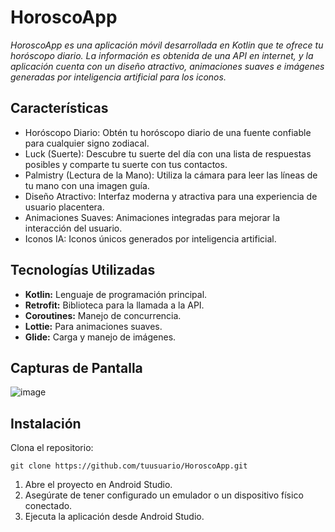 # HoroscoApp
_HoroscoApp es una aplicación móvil desarrollada en Kotlin que te ofrece tu horóscopo diario. La información es obtenida de una API en internet, y la aplicación cuenta con un diseño atractivo, animaciones suaves e imágenes generadas por inteligencia artificial para los iconos._

## Características 
* Horóscopo Diario: Obtén tu horóscopo diario de una fuente confiable para cualquier signo zodiacal.
* Luck (Suerte): Descubre tu suerte del día con una lista de respuestas posibles y comparte tu suerte con tus contactos.
* Palmistry (Lectura de la Mano): Utiliza la cámara para leer las líneas de tu mano con una imagen guía.
* Diseño Atractivo: Interfaz moderna y atractiva para una experiencia de usuario placentera.
* Animaciones Suaves: Animaciones integradas para mejorar la interacción del usuario.
* Iconos IA: Iconos únicos generados por inteligencia artificial.

## Tecnologías Utilizadas
* **Kotlin:** Lenguaje de programación principal.
* **Retrofit:** Biblioteca para la llamada a la API.
* **Coroutines:** Manejo de concurrencia.
* **Lottie:** Para animaciones suaves.
* **Glide:** Carga y manejo de imágenes.

##  Capturas de Pantalla
![image](https://github.com/user-attachments/assets/3cbe8edd-8975-4f72-97dc-d42bd966272b)


## Instalación
Clona el repositorio:
```
git clone https://github.com/tuusuario/HoroscoApp.git
```

1. Abre el proyecto en Android Studio.
2. Asegúrate de tener configurado un emulador o un dispositivo físico conectado.
3. Ejecuta la aplicación desde Android Studio.
